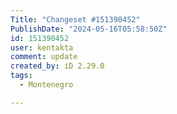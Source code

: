 ```yaml
---
Title: "Changeset #151390452"
PublishDate: "2024-05-16T05:58:50Z"
id: 151390452
user: kentakta
comment: update
created_by: iD 2.29.0
tags:
  - Montenegro

---
```

